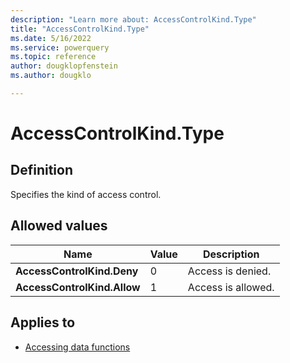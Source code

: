 ```yaml
---
description: "Learn more about: AccessControlKind.Type"
title: "AccessControlKind.Type"
ms.date: 5/16/2022
ms.service: powerquery
ms.topic: reference
author: dougklopfenstein
ms.author: dougklo

---
```

# AccessControlKind.Type

## Definition

Specifies the kind of access control.

## Allowed values

|Name|Value|Description|  
|------------|--|---------------|  
|**AccessControlKind.Deny**|0|Access is denied.|
|**AccessControlKind.Allow**|1|Access is allowed.|

## Applies to

* [Accessing data functions](accessing-data-functions.md)
